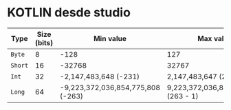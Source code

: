 # KOTLIN desde studio
 
| Type | Size (bits) | Min value | Max value |
| ---| ---| ---| --- |
| `Byte` | 8 | \-128 | 127 |
| `Short` | 16 | \-32768 | 32767 |
| `Int` | 32 | \-2,147,483,648 (-231) | 2,147,483,647 (231 - 1) |
| `Long` | 64 | \-9,223,372,036,854,775,808 (-263) | 9,223,372,036,854,775,807 (263 - 1) |